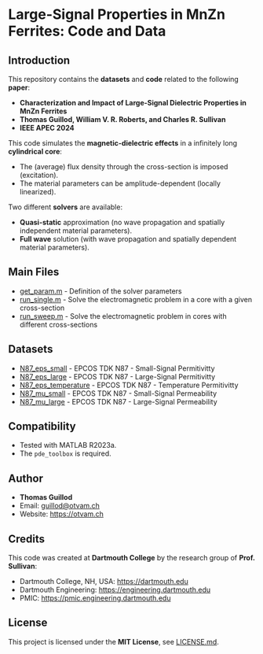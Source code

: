 # Large-Signal Properties in MnZn Ferrites: Code and Data

## Introduction

This repository contains the **datasets** and **code** related to the following **paper**:
* **Characterization and Impact of Large-Signal Dielectric Properties in MnZn Ferrites**
* **Thomas Guillod, William V. R. Roberts, and Charles R. Sullivan**
* **IEEE APEC 2024**

This code simulates the **magnetic-dielectric effects** in a infinitely long **cylindrical core**:
* The (average) flux density through the cross-section is imposed (excitation).
* The material parameters can be amplitude-dependent (locally linearized).

Two different **solvers** are available:
* **Quasi-static** approximation (no wave propagation and spatially independent material parameters).
* **Full wave** solution (with wave propagation and spatially dependent material parameters).

## Main Files

* [get_param.m](get_param.m) - Definition of the solver parameters
* [run_single.m](run_single.m) - Solve the electromagnetic problem in a core with a given cross-section 
* [run_sweep.m](run_sweep.m) - Solve the electromagnetic problem in cores with different cross-sections

## Datasets

* [N87_eps_small](dataset/N87_eps_small) - EPCOS TDK N87 - Small-Signal Permitivitty
* [N87_eps_large](dataset/N87_eps_large) - EPCOS TDK N87 - Large-Signal Permitivitty
* [N87_eps_temperature](dataset/N87_eps_temperature) - EPCOS TDK N87 - Temperature Permitivitty
* [N87_mu_small](dataset/N87_mu_small) - EPCOS TDK N87 - Small-Signal Permeability
* [N87_mu_large](dataset/N87_mu_large) - EPCOS TDK N87 - Large-Signal Permeability

## Compatibility

* Tested with MATLAB R2023a.
* The `pde_toolbox` is required.

## Author

* **Thomas Guillod**
* Email: guillod@otvam.ch
* Website: https://otvam.ch

## Credits

This code was created at **Dartmouth College** by the research group of **Prof. Sullivan**:
* Dartmouth College, NH, USA: https://dartmouth.edu
* Dartmouth Engineering: https://engineering.dartmouth.edu
* PMIC: https://pmic.engineering.dartmouth.edu

## License

This project is licensed under the **MIT License**, see [LICENSE.md](LICENSE.md).
